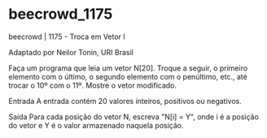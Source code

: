 # beecrowd_1175

beecrowd | 1175 - Troca em Vetor I

Adaptado por Neilor Tonin, URI  Brasil

Faça um programa que leia um vetor N[20]. Troque a seguir, o primeiro elemento com o último, o segundo elemento com o penúltimo, etc., até trocar o 10º com o 11º. Mostre o vetor modificado.

Entrada
A entrada contém 20 valores inteiros, positivos ou negativos.

Saída
Para cada posição do vetor N, escreva "N[i] = Y", onde i é a posição do vetor e Y é o valor armazenado naquela posição.